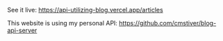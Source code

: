 See it live: https://api-utilizing-blog.vercel.app/articles

This website is using my personal API: https://github.com/cmstiver/blog-api-server
